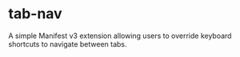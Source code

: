 # tab-nav

A simple Manifest v3 extension allowing users to override keyboard shortcuts to navigate between tabs.
